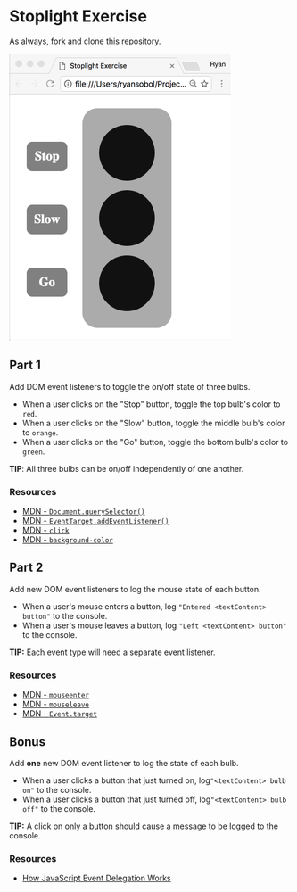 # Stoplight Exercise

As always, fork and clone this repository.

![](stoplight.gif)

## Part 1

Add DOM event listeners to toggle the on/off state of three bulbs.

- When a user clicks on the "Stop" button, toggle the top bulb's color to `red`.
- When a user clicks on the "Slow" button, toggle the middle bulb's color to `orange`.
- When a user clicks on the "Go" button, toggle the bottom bulb's color to `green`.

**TIP**: All three bulbs can be on/off independently of one another.

### Resources

- [MDN - `Document.querySelector()`](https://developer.mozilla.org/en-US/docs/Web/API/Document/querySelector)
- [MDN - `EventTarget.addEventListener()`](https://developer.mozilla.org/en-US/docs/Web/API/EventTarget/addEventListener)
- [MDN - `click`](https://developer.mozilla.org/en-US/docs/Web/Events/click)
- [MDN -  `background-color`](https://developer.mozilla.org/en-US/docs/Web/CSS/background-color)

## Part 2

Add new DOM event listeners to log the mouse state of each button.

- When a user's mouse enters a button, log `"Entered <textContent> button"` to the console.
- When a user's mouse leaves a button, log `"Left <textContent> button"` to the console.

**TIP:** Each event type will need a separate event listener.

### Resources

- [MDN - `mouseenter`](https://developer.mozilla.org/en-US/docs/Web/Events/mouseenter)
- [MDN - `mouseleave`](https://developer.mozilla.org/en-US/docs/Web/Events/mouseleave)
- [MDN - `Event.target`](https://developer.mozilla.org/en-US/docs/Web/API/Event/target)

## Bonus

Add **one** new DOM event listener to log the state of each bulb.

- When a user clicks a button that just turned on, log`"<textContent> bulb on"` to the console.
- When a user clicks a button that just turned off, log`"<textContent> bulb off"` to the console.

**TIP:** A click on only a button should cause a message to be logged to the console.

### Resources

- [How JavaScript Event Delegation Works](https://davidwalsh.name/event-delegate)
